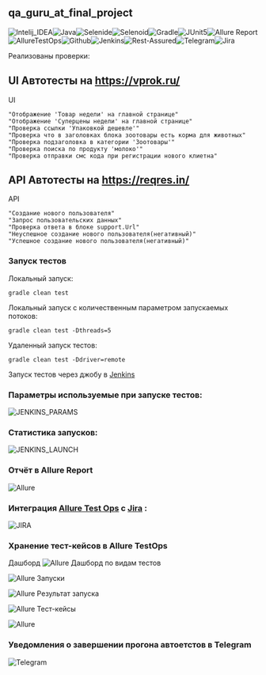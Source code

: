 
## qa_guru_at_final_project

![Intelij_IDEA](src/test/resources/img/icons/Intelij_IDEA.png)![Java](src/test/resources/img/icons/Java.png)![Selenide](src/test/resources/img/icons/Selenide.png)![Selenoid](src/test/resources/img/icons/Selenoid.png)![Gradle](src/test/resources/img/icons/Gradle.png)![JUnit5](src/test/resources/img/icons/JUnit5.png)![Allure Report](src/test/resources/img/icons/Allure_Report.png)![AllureTestOps](src/test/resources/img/icons/AllureTestOps.png)![Github](src/test/resources/img/icons/Github.png)![Jenkins](src/test/resources/img/icons/Jenkins.png)![Rest-Assured](src/test/resources/img/icons/Rest-Assured.png)![Telegram](src/test/resources/img/icons/Telegram.png)![Jira](src/test/resources/img/icons/Jira.png)

Реализованы проверки:

## UI Автотесты на https://vprok.ru/

UI

    "Отображение 'Товар недели' на главной странице"
    "Отображение 'Суперцены недели' на главной странице"
    "Проверка ссылки 'Упаковкой дешевле'"
    "Проверка что в заголовках блока зоотовары есть корма для животных"
    "Проверка подзаголовка в категории 'Зоотовары'"
    "Проверка поиска по продукту 'молоко'"
    "Проверка отправки смс кода при регистрации нового клиетна"



## API  Автотесты на https://reqres.in/

API

    "Создание нового пользователя"
    "Запрос пользовательских данных"
    "Проверка ответа в блоке support.Url"
    "Неуспешное создание нового пользователя(негативный)"
    "Успешное создание нового пользователя(негативный)"

### Запуск тестов

Локальный запуск:

    gradle clean test

Локальный запуск с количественным параметром запускаемых потоков:

    gradle clean test -Dthreads=5

Удаленный запуск тестов:

    gradle clean test -Ddriver=remote


Запуск тестов через джобу в [Jenkins](https://jenkins.autotests.cloud/job/24_subu_vprok/build?delay=0sec)

### Параметры используемые при запуске тестов:
![JENKINS_PARAMS](src/test/resources/img/Jenkins_params.PNG)

### Статистика запусков:

![JENKINS_LAUNCH](src/test/resources/img/JENKINS_LAUNCH.PNG)

### Отчёт в Allure Report
![Allure](src/test/resources/img/allure_report.PNG)

### Интеграция [Allure Test Ops](https://allure.autotests.cloud/project/627/dashboards) с [Jira](https://jira.autotests.cloud/browse/HOMEWORK-250)  :

![JIRA](src/test/resources/img/jira_integration.PNG)

### Хранение тест-кейсов в Allure TestOps
Дашборд
![Allure](src/test/resources/img/main_dashboard.PNG)
Дашборд по видам тестов

![Allure](src/test/resources/img/personal_dashboards.PNG)
Запуски 

![Allure](src/test/resources/img/launches.PNG)
Результат запуска 

![Allure](src/test/resources/img/launch_results.PNG)
Тест-кейсы

![Allure](src/test/resources/img/tests.PNG)


### Уведомления о завершении прогона автоетстов в Telegram
![Telegram](src/test/resources/img/tgbot.PNG)